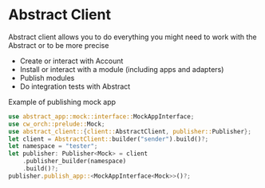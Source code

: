 # Abstract Client

Abstract client allows you to do everything you might need to work with the Abstract
or to be more precise

- Create or interact with Account
- Install or interact with a module (including apps and adapters)
- Publish modules
- Do integration tests with Abstract

Example of publishing mock app

```rust
use abstract_app::mock::interface::MockAppInterface;
use cw_orch::prelude::Mock;
use abstract_client::{client::AbstractClient, publisher::Publisher};
let client = AbstractClient::builder("sender").build()?;
let namespace = "tester";
let publisher: Publisher<Mock> = client
    .publisher_builder(namespace)
    .build()?;
publisher.publish_app::<MockAppInterface<Mock>>()?;
```
